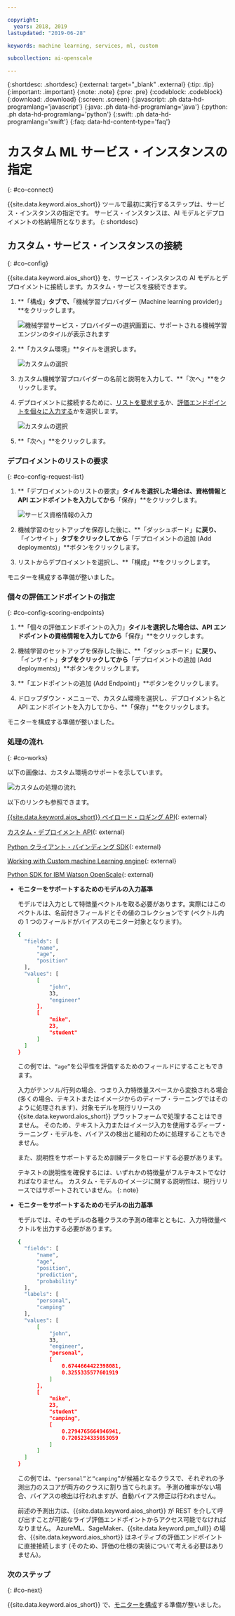 ```yaml
---

copyright:
  years: 2018, 2019
lastupdated: "2019-06-28"

keywords: machine learning, services, ml, custom 

subcollection: ai-openscale

---
```


{:shortdesc: .shortdesc}
{:external: target="_blank" .external}
{:tip: .tip}
{:important: .important}
{:note: .note}
{:pre: .pre}
{:codeblock: .codeblock}
{:download: .download}
{:screen: .screen}
{:javascript: .ph data-hd-programlang='javascript'}
{:java: .ph data-hd-programlang='java'}
{:python: .ph data-hd-programlang='python'}
{:swift: .ph data-hd-programlang='swift'}
{:faq: data-hd-content-type='faq'}

# カスタム ML サービス・インスタンスの指定
{: #co-connect}

{{site.data.keyword.aios_short}} ツールで最初に実行するステップは、サービス・インスタンスの指定です。 サービス・インスタンスは、AI モデルとデプロイメントの格納場所となります。
{: shortdesc}

## カスタム・サービス・インスタンスの接続
{: #co-config}

{{site.data.keyword.aios_short}} を、サービス・インスタンスの AI モデルとデプロイメントに接続します。カスタム・サービスを接続できます。

1. **「構成」**タブで、**「機械学習プロバイダー (Machine learning provider)」**をクリックします。

   ![機械学習サービス・プロバイダーの選択画面に、サポートされる機械学習エンジンのタイルが表示されます](images/wos-machine-learning-providers-selection.png)

2. **「カスタム環境」**タイルを選択します。

   ![カスタムの選択](images/ml-custom-provider.png)

3. カスタム機械学習プロバイダーの名前と説明を入力して、**「次へ」**をクリックします。 

4. デプロイメントに接続するために、[リストを要求する](/docs/services/ai-openscale?topic=ai-openscale-co-connect#co-config-request-list)か、[評価エンドポイントを個々に入力する](/docs/services/ai-openscale?topic=ai-openscale-co-connect#co-config-scoring-endpoints)かを選択します。

   ![カスタムの選択](images/ml-custom-connect-deployments.png)
    
5. **「次へ」**をクリックします。

### デプロイメントのリストの要求
{: #co-config-request-list}

1. **「デプロイメントのリストの要求」**タイルを選択した場合は、資格情報と API エンドポイントを入力してから**「保存」**をクリックします。

   ![サービス資格情報の入力](images/connect-custom-cred.png)

2. 機械学習のセットアップを保存した後に、**「ダッシュボード」**に戻り、**「インサイト」**タブをクリックしてから**「デプロイメントの追加 (Add deployments)」**ボタンをクリックします。

3. リストからデプロイメントを選択し、**「構成」**をクリックします。

モニターを構成する準備が整いました。

### 個々の評価エンドポイントの指定
{: #co-config-scoring-endpoints}

1. **「個々の評価エンドポイントの入力」**タイルを選択した場合は、API エンドポイントの資格情報を入力してから**「保存」**をクリックします。

2. 機械学習のセットアップを保存した後に、**「ダッシュボード」**に戻り、**「インサイト」**タブをクリックしてから**「デプロイメントの追加 (Add deployments)」**ボタンをクリックします。

3. **「エンドポイントの追加 (Add Endpoint)」**ボタンをクリックします。

4. ドロップダウン・メニューで、カスタム環境を選択し、デプロイメント名と API エンドポイントを入力してから、**「保存」**をクリックします。

モニターを構成する準備が整いました。

### 処理の流れ
{: #co-works}

以下の画像は、カスタム環境のサポートを示しています。

![カスタムの処理の流れ](images/custom-how-works.png)

以下のリンクも参照できます。

[{{site.data.keyword.aios_short}} ペイロード・ロギング API](https://{DomainName}/apidocs/ai-openscale#publish-scoring-payload){: external}

[カスタム・デプロイメント API](https://aiopenscale-custom-deployement-spec.mybluemix.net/){: external}

[Python クライアント・バインディング SDK](http://ai-openscale-python-client.mybluemix.net/#bindings){: external}

[Working with Custom machine Learning engine](https://github.com/pmservice/ai-openscale-tutorials/blob/master/notebooks/AI%20OpenScale%20and%20Custom%20ML%20Engine.ipynb){: external}

[Python SDK for IBM Watson OpenScale](https://pypi.org/project/ibm-ai-openscale/){: external}

- **モニターをサポートするためのモデルの入力基準**

  モデルでは入力として特徴量ベクトルを取る必要があります。実際にはこのベクトルは、名前付きフィールドとその値のコレクションです (ベクトル内の 1 つのフィールドがバイアスのモニター対象となります)。

  ```bash
  {
    "fields": [
        "name",
        "age",
        "position"
    ],
    "values": [
        [
            "john",
            33,
            "engineer"
        ],
        [
            "mike",
            23,
            "student"
        ]
    ]
  }
  ```

  この例では、`“age”`を公平性を評価するためのフィールドにすることもできます。

  入力がテンソル/行列の場合、つまり入力特徴量スペースから変換される場合 (多くの場合、テキストまたはイメージからのディープ・ラーニングではそのように処理されます)、対象モデルを現行リリースの {{site.data.keyword.aios_short}} プラットフォームで処理することはできません。 そのため、テキスト入力またはイメージ入力を使用するディープ・ラーニング・モデルを、バイアスの検出と緩和のために処理することもできません。

  また、説明性をサポートするため訓練データをロードする必要があります。

  テキストの説明性を確保するには、いずれかの特徴量がフルテキストでなければなりません。 カスタム・モデルのイメージに関する説明性は、現行リリースではサポートされていません。
  {: note}

- **モニターをサポートするためのモデルの出力基準**

  モデルでは、そのモデルの各種クラスの予測の確率とともに、入力特徴量ベクトルを出力する必要があります。

  ```bash
  {
    "fields": [
        "name",
        "age",
        "position",
        "prediction",
        "probability"
    ],
    "labels": [
        "personal",
        "camping"
    ],
    "values": [
        [
            "john",
            33,
            "engineer",
            "personal",
            [
                0.6744664422398081,
                0.3255335577601919
            ]
        ],
        [
            "mike",
            23,
            "student"
            "camping",
            [
                0.2794765664946941,
                0.7205234335053059
            ]
        ]
    ]
  }
  ```

  この例では、`"personal”`と`“camping”`が候補となるクラスで、それぞれの予測出力のスコアが両方のクラスに割り当てられます。 予測の確率がない場合、バイアスの検出は行われますが、自動バイアス修正は行われません。

  前述の予測出力は、{{site.data.keyword.aios_short}} が REST を介して呼び出すことが可能なライブ評価エンドポイントからアクセス可能でなければなりません。 AzureML、SageMaker、{{site.data.keyword.pm_full}} の場合、{{site.data.keyword.aios_short}} はネイティブの評価エンドポイントに直接接続します (そのため、評価の仕様の実装について考える必要はありません)。

### 次のステップ
{: #co-next}

{{site.data.keyword.aios_short}} で、[モニターを構成](/docs/services/ai-openscale?topic=ai-openscale-mo-config)する準備が整いました。
